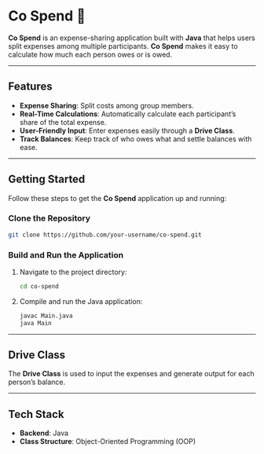 
# **Co Spend** 💸

**Co Spend** is an expense-sharing application built with **Java** that helps users split expenses among multiple participants. **Co Spend** makes it easy to calculate how much each person owes or is owed.

---

## **Features**
- **Expense Sharing**: Split costs among group members.
- **Real-Time Calculations**: Automatically calculate each participant’s share of the total expense.
- **User-Friendly Input**: Enter expenses easily through a **Drive Class**.
- **Track Balances**: Keep track of who owes what and settle balances with ease.

---

## **Getting Started**
Follow these steps to get the **Co Spend** application up and running:

### **Clone the Repository**
```bash
git clone https://github.com/your-username/co-spend.git
```

### **Build and Run the Application**
1. Navigate to the project directory:
   ```bash
   cd co-spend
   ```
2. Compile and run the Java application:
   ```bash
   javac Main.java
   java Main
   ```

---

## **Drive Class**
The **Drive Class** is used to input the expenses and generate output for each person’s balance. 

---

## **Tech Stack**
- **Backend**: Java
- **Class Structure**: Object-Oriented Programming (OOP)
